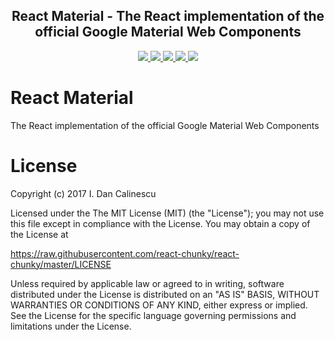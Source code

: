 <p align="center">
  <a href="https://github.com/react-material/react-material">
  </a>
  <h2 align="center"> React Material - The React implementation of the official Google Material Web Components
</h2>

  <p align="center">
    <a href="https://github.com/react-material/react-material"> <img src="https://img.shields.io/badge/react--material-core-blue.svg"> </a>
    <a href="https://www.npmjs.com/package/react-material"> <img src="https://img.shields.io/npm/v/react-material.svg"> </a>
    <a href="https://travis-ci.org/react-material/react-material"> <img src="https://travis-ci.org/react-material/react-material.svg?branch=master"> </a>
    <a href="https://codeclimate.com/github/react-material/react-material"> <img src="https://codeclimate.com/github/react-material/react-material/badges/gpa.svg"> </a>
    <a href="https://codeclimate.com/github/react-material/react-material"> <img src="https://codeclimate.com/github/react-material/react-material/badges/coverage.svg"> </a>
  </p>

</p>

# React Material

The React implementation of the official Google Material Web Components

# License

Copyright (c) 2017 I. Dan Calinescu

 Licensed under the The MIT License (MIT) (the "License");
 you may not use this file except in compliance with the License.
 You may obtain a copy of the License at

 https://raw.githubusercontent.com/react-chunky/react-chunky/master/LICENSE

 Unless required by applicable law or agreed to in writing, software
 distributed under the License is distributed on an "AS IS" BASIS,
 WITHOUT WARRANTIES OR CONDITIONS OF ANY KIND, either express or implied.
 See the License for the specific language governing permissions and
 limitations under the License.

